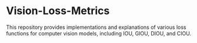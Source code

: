 # Vision-Loss-Metrics
This repository provides implementations and explanations of various loss functions for computer vision models, including IOU, GIOU, DIOU, and CIOU.
